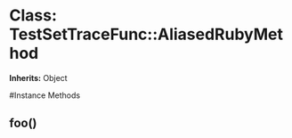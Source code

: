 # Class: TestSetTraceFunc::AliasedRubyMethod
**Inherits:** Object
    




#Instance Methods
## foo() [](#method-i-foo)

